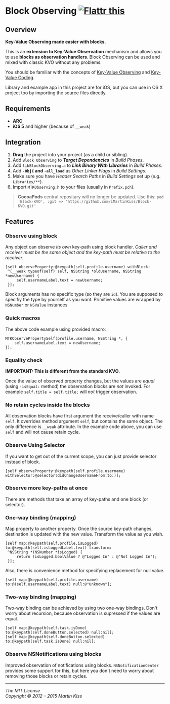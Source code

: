 Block Observing <a href="https://flattr.com/submit/auto?user_id=Tricertops&url=https%3A%2F%2Fgithub.com%2FiMartinKiss%2FBlock-KVO" target="_blank"><img src="https://api.flattr.com/button/flattr-badge-large.png" alt="Flattr this" title="Flattr this" border="0"></a>
=============


Overview
--------
**Key-Value Observing made easier with blocks.**

This is an **extension to Key-Value Observation** mechanism and allows you to use **blocks as observation handlers**.
Block Observing can be used and mixed with classic KVO without any problems.

You should be familiar with the concepts of [Key-Value Observing](http://developer.apple.com/library/mac/#documentation/Cocoa/Conceptual/KeyValueObserving/KeyValueObserving.html) and [Key-Value Coding](http://developer.apple.com/library/mac/#documentation/Cocoa/Conceptual/KeyValueCoding/Articles/KeyValueCoding.html#//apple_ref/doc/uid/10000107-SW1).

Library and example app in this project are for iOS, but you can use in OS X project too by importing the source files directly.


Requirements
-------------
  - **ARC**
  - **iOS 5** and higher (because of `__weak`)


Integration
-----------
1. **Drag** the project into your project (as a child or sibling).
2. Add `Block Observing` to _**Target Dependencies**_ in _Build Phases_.
3. Add `libBlockObserving.a` to _**Link Binary With Libraries**_ in _Build Phases_.
4. Add **`-ObjC` and `-all_load`** as _Other Linker Flags_ in _Build Settings_.
5. Make sure you have _Header Search Paths_ in _Build Settings_ set up (e.g. `Libraries/**`).
6. Import `MTKObserving.h` to your files (usually in `Prefix.pch`).

> **CocoaPods** central repositary will no longer be updated. Use this:
> `pod 'Block-KVO', :git => 'https://github.com/iMartinKiss/Block-KVO.git'`

Features
--------


### Observe using block ###
Any object can observe _its own_ key-path using block handler. _Caller and receiver must be the same object and the key-path must be relative to the receiver._

```
[self observeProperty:@keypath(self.profile.username) withBlock:
 ^(__weak typeof(self) self, NSString *oldUsername, NSString *newUsername) {
     self.usernameLabel.text = newUsername;
 }];
```

Block arguments has no specific type (so they are `id`). You are supposed to specifiy the type by yourself as you want. Primitive values are wrapped by `NSNumber` or `NSValue` instances


### Quick macros

The above code example using provided macro:

```
MTKObservePropertySelf(profile.username, NSString *, {
    self.usernameLabel.text = newUsername;
});
```


### Equality check ###
**IMPORTANT: This is different from the standard KVO.**

Once the value of observed property changes, but the values are _equal_ (using `-isEqual:` method) the observation blocks are _not_ invoked. For example `self.title = self.title;` will _not_ trigger observation.


### No retain cycles inside the blocks ###
All observation blocks have first argument the receive/caller with name `self`. It overrides method argument `self`, but contains the same object. The only difference is `__weak` attribute. In the example code above, you can use `self` and will not cause retain cycle.


### Observe Using Selector ###
If you want to get out of the current scope, you can just provide selector instead of block.

```
[self observeProperty:@keypath(self.profile.username) withSelector:@selector(didChangeUsernameFrom:to:)];
```


### Observe more key-paths at once ###
There are methods that take an array of key-paths and one block (or selector).


### One-way binding (mapping) ###
Map property to another property. Once the source key-path changes, destination is updated with the new value. Transform the value as you wish.

```
[self map:@keypath(self.profile.isLogged) to:@keypath(self.isLoggedLabel.text) transform:
 ^NSString *(NSNumber *isLogged) {
     return (isLogged.boolValue ? @"Logged In" : @"Not Logged In");
 }];
```

Also, there is convenience method for specifying replacement for null value.

```
[self map:@keypath(self.profile.username) to:@(self.usernameLabel.text) null:@"Unknown"];
```


### Two-way binding (mapping) ###
Two-way binding can be achieved by using two one-way bindings. Don't worry about recursion, because observation is supressed if the values are equal.

```
[self map:@keypath(self.task.isDone) to:@keypath(self.doneButton.selected) null:nil];
[self map:@keypath(self.doneButton.selected) to:@keypath(self.task.isDone) null:nil];
```


### Observe NSNotifications using blocks ###
Improved observation of notifications using blocks. `NSNotificationCenter` provides some support for this, but here you don't need to worry about removing those blocks or retain cycles.


---

_The MIT License_  
_Copyright © 2012 – 2015 Martin Kiss_
